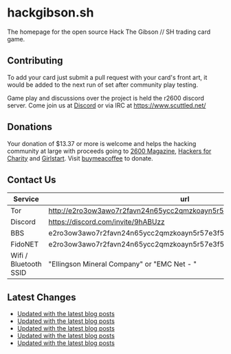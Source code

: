 # hackgibson.sh
The homepage for the open source Hack The Gibson // SH trading card game.


## Contributing

To add your card just submit a pull request with your card's front art, it would be added to the next run of set after community play testing.

Game play and discussions over the project is held the r2600 discord server. Come join us at [Discord](https://discord.com/invite/9hABUzz) or via IRC at https://www.scuttled.net/


## Donations

Your donation of $13.37 or more is welcome and helps the hacking community at large with proceeds going to [2600 Magazine](https://2600.com/), [Hackers for Charity](https://hackersforcharity.org) and [Girlstart](https://girlstart.org).  Visit [buymeacoffee](https://www.buymeacoffee.com/hackgibson.sh) to donate.


## Contact Us

Service | url
-|-
Tor | http://e2ro3ow3awo7r2favn24n65ycc2qmzkoayn5r57e3f56nvjwdcgg32ad.onion
Discord | https://discord.com/invite/9hABUzz
BBS | e2ro3ow3awo7r2favn24n65ycc2qmzkoayn5r57e3f56nvjwdcgg32ad.onion:23
FidoNET | e2ro3ow3awo7r2favn24n65ycc2qmzkoayn5r57e3f56nvjwdcgg32ad.onion:24554
Wifi / Bluetooth SSID | "Ellingson Mineral Company" or "EMC Net - <fidonet address>"

## Latest Changes
<!-- BLOG-POST-LIST:START -->
- [Updated with the latest blog posts](https://github.com/DFW2600/hackgibson.sh/commit/6a397cb5225ade8d9d4d7d9f1fe4a850efcea274)
- [Updated with the latest blog posts](https://github.com/DFW2600/hackgibson.sh/commit/6a6495b57183b9307b0a8784731e3e78f6dc6884)
- [Updated with the latest blog posts](https://github.com/DFW2600/hackgibson.sh/commit/bec5c3a7044d20a9a7aa448db63b1ad90bfa1f29)
- [Updated with the latest blog posts](https://github.com/DFW2600/hackgibson.sh/commit/118b74585ec5f6e230c8fe008937c61f7b103c36)
- [Updated with the latest blog posts](https://github.com/DFW2600/hackgibson.sh/commit/daf8f4ae7a8ba568dfe715565ad2121a7e3ac4a8)
<!-- BLOG-POST-LIST:END -->
